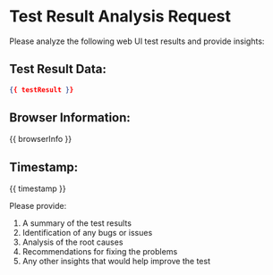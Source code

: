 # Test Result Analysis Request

Please analyze the following web UI test results and provide insights:

## Test Result Data:
```json
{{ testResult }}
```

## Browser Information:
{{ browserInfo }}

## Timestamp:
{{ timestamp }}

Please provide:
1. A summary of the test results
2. Identification of any bugs or issues
3. Analysis of the root causes
4. Recommendations for fixing the problems
5. Any other insights that would help improve the test
